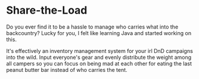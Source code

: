 # Share-the-Load
Do you ever find it to be a hassle to manage who carries what into the backcountry? Lucky for you, I felt like learning Java and started working on this.

It's effectively an inventory management system for your irl DnD campaigns into the wild. Input everyone's gear and evenly distribute the weight among all campers so you can focus on being mad at each other for eating the last peanut butter bar instead of who carries the tent.
